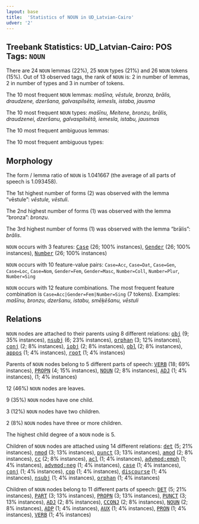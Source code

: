 ```yaml
---
layout: base
title:  'Statistics of NOUN in UD_Latvian-Cairo'
udver: '2'
---
```


## Treebank Statistics: UD_Latvian-Cairo: POS Tags: `NOUN`

There are 24 `NOUN` lemmas (22%), 25 `NOUN` types (21%) and 26 `NOUN` tokens (15%).
Out of 13 observed tags, the rank of `NOUN` is: 2 in number of lemmas, 2 in number of types and 3 in number of tokens.

The 10 most frequent `NOUN` lemmas: <em>mašīna, vēstule, bronza, brālis, draudzene, dzeršana, galvaspilsēta, iemesls, istaba, jausma</em>

The 10 most frequent `NOUN` types:  <em>mašīnu, Meitene, bronzu, brālis, draudzenei, dzeršanu, galvaspilsētā, iemesla, istabu, jausmas</em>

The 10 most frequent ambiguous lemmas: 

The 10 most frequent ambiguous types:  



## Morphology

The form / lemma ratio of `NOUN` is 1.041667 (the average of all parts of speech is 1.093458).

The 1st highest number of forms (2) was observed with the lemma “vēstule”: <em>vēstule, vēstuli</em>.

The 2nd highest number of forms (1) was observed with the lemma “bronza”: <em>bronzu</em>.

The 3rd highest number of forms (1) was observed with the lemma “brālis”: <em>brālis</em>.

`NOUN` occurs with 3 features: <tt><a href="lv_cairo-feat-Case.html">Case</a></tt> (26; 100% instances), <tt><a href="lv_cairo-feat-Gender.html">Gender</a></tt> (26; 100% instances), <tt><a href="lv_cairo-feat-Number.html">Number</a></tt> (26; 100% instances)

`NOUN` occurs with 10 feature-value pairs: `Case=Acc`, `Case=Dat`, `Case=Gen`, `Case=Loc`, `Case=Nom`, `Gender=Fem`, `Gender=Masc`, `Number=Coll`, `Number=Plur`, `Number=Sing`

`NOUN` occurs with 12 feature combinations.
The most frequent feature combination is `Case=Acc|Gender=Fem|Number=Sing` (7 tokens).
Examples: <em>mašīnu, bronzu, dzeršanu, istabu, smēķēšanu, vēstuli</em>


## Relations

`NOUN` nodes are attached to their parents using 8 different relations: <tt><a href="lv_cairo-dep-obj.html">obj</a></tt> (9; 35% instances), <tt><a href="lv_cairo-dep-nsubj.html">nsubj</a></tt> (6; 23% instances), <tt><a href="lv_cairo-dep-orphan.html">orphan</a></tt> (3; 12% instances), <tt><a href="lv_cairo-dep-conj.html">conj</a></tt> (2; 8% instances), <tt><a href="lv_cairo-dep-iobj.html">iobj</a></tt> (2; 8% instances), <tt><a href="lv_cairo-dep-obl.html">obl</a></tt> (2; 8% instances), <tt><a href="lv_cairo-dep-appos.html">appos</a></tt> (1; 4% instances), <tt><a href="lv_cairo-dep-root.html">root</a></tt> (1; 4% instances)

Parents of `NOUN` nodes belong to 5 different parts of speech: <tt><a href="lv_cairo-pos-VERB.html">VERB</a></tt> (18; 69% instances), <tt><a href="lv_cairo-pos-PROPN.html">PROPN</a></tt> (4; 15% instances), <tt><a href="lv_cairo-pos-NOUN.html">NOUN</a></tt> (2; 8% instances), <tt><a href="lv_cairo-pos-ADJ.html">ADJ</a></tt> (1; 4% instances),  (1; 4% instances)

12 (46%) `NOUN` nodes are leaves.

9 (35%) `NOUN` nodes have one child.

3 (12%) `NOUN` nodes have two children.

2 (8%) `NOUN` nodes have three or more children.

The highest child degree of a `NOUN` node is 5.

Children of `NOUN` nodes are attached using 14 different relations: <tt><a href="lv_cairo-dep-det.html">det</a></tt> (5; 21% instances), <tt><a href="lv_cairo-dep-nmod.html">nmod</a></tt> (3; 13% instances), <tt><a href="lv_cairo-dep-punct.html">punct</a></tt> (3; 13% instances), <tt><a href="lv_cairo-dep-amod.html">amod</a></tt> (2; 8% instances), <tt><a href="lv_cairo-dep-cc.html">cc</a></tt> (2; 8% instances), <tt><a href="lv_cairo-dep-acl.html">acl</a></tt> (1; 4% instances), <tt><a href="lv_cairo-dep-advmod-emph.html">advmod:emph</a></tt> (1; 4% instances), <tt><a href="lv_cairo-dep-advmod-neg.html">advmod:neg</a></tt> (1; 4% instances), <tt><a href="lv_cairo-dep-case.html">case</a></tt> (1; 4% instances), <tt><a href="lv_cairo-dep-conj.html">conj</a></tt> (1; 4% instances), <tt><a href="lv_cairo-dep-cop.html">cop</a></tt> (1; 4% instances), <tt><a href="lv_cairo-dep-discourse.html">discourse</a></tt> (1; 4% instances), <tt><a href="lv_cairo-dep-nsubj.html">nsubj</a></tt> (1; 4% instances), <tt><a href="lv_cairo-dep-orphan.html">orphan</a></tt> (1; 4% instances)

Children of `NOUN` nodes belong to 11 different parts of speech: <tt><a href="lv_cairo-pos-DET.html">DET</a></tt> (5; 21% instances), <tt><a href="lv_cairo-pos-PART.html">PART</a></tt> (3; 13% instances), <tt><a href="lv_cairo-pos-PROPN.html">PROPN</a></tt> (3; 13% instances), <tt><a href="lv_cairo-pos-PUNCT.html">PUNCT</a></tt> (3; 13% instances), <tt><a href="lv_cairo-pos-ADJ.html">ADJ</a></tt> (2; 8% instances), <tt><a href="lv_cairo-pos-CCONJ.html">CCONJ</a></tt> (2; 8% instances), <tt><a href="lv_cairo-pos-NOUN.html">NOUN</a></tt> (2; 8% instances), <tt><a href="lv_cairo-pos-ADP.html">ADP</a></tt> (1; 4% instances), <tt><a href="lv_cairo-pos-AUX.html">AUX</a></tt> (1; 4% instances), <tt><a href="lv_cairo-pos-PRON.html">PRON</a></tt> (1; 4% instances), <tt><a href="lv_cairo-pos-VERB.html">VERB</a></tt> (1; 4% instances)

